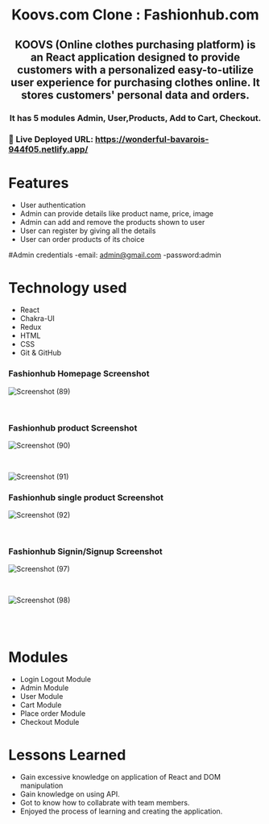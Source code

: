 <h1 align="center">Koovs.com Clone : Fashionhub.com</h1>

<h2 align="center"> KOOVS (Online clothes purchasing platform) is an React application designed to provide customers with a personalized easy-to-utilize user experience for purchasing clothes online. It stores customers' personal data and orders.</h2>

<h3 align="center"> It has 5 modules Admin, User,Products, Add to Cart, Checkout.</h3>

### 🔗 Live Deployed URL: https://wonderful-bavarois-944f05.netlify.app/

# Features

- User authentication
- Admin can provide details like product name, price, image
- Admin can add and remove the products shown to user
- User can register by giving all the details
- User can order products of its choice

#Admin credentials
-email: admin@gmail.com
-password:admin

# Technology used 
- React
- Chakra-UI
- Redux
- HTML
- CSS
- Git & GitHub

<h3>Fashionhub Homepage Screenshot</h3>

![Screenshot (89)](https://user-images.githubusercontent.com/107989752/231111577-fac338bf-7ccd-4fc3-a748-68dacb50079a.png)

<br />
<h3>Fashionhub product Screenshot</h3>

![Screenshot (90)](https://user-images.githubusercontent.com/107989752/231112198-56fd9d37-1f35-4313-82ec-8bf647416f78.png)

<br/>

![Screenshot (91)](https://user-images.githubusercontent.com/107989752/231112259-6aec8c7c-4534-4bf5-800e-f16f6dada2c2.png)
<br />

<h3>Fashionhub single product Screenshot</h3>

![Screenshot (92)](https://user-images.githubusercontent.com/107989752/231112992-8c2539dd-f37d-472e-97e9-6656b866ba57.png)


<br/>

<h3>Fashionhub Signin/Signup Screenshot</h3>

![Screenshot (97)](https://user-images.githubusercontent.com/107989752/231112482-bb715d29-b823-4074-bfc4-506f629e3606.png)

<br/>

![Screenshot (98)](https://user-images.githubusercontent.com/107989752/231112528-f0115d9a-4fe8-46c5-89b2-805ee048e793.png)

<br />




<br />





# Modules

- Login Logout Module
- Admin Module
- User Module
- Cart Module
- Place order Module
- Checkout Module

# Lessons Learned

- Gain excessive knowledge on application of React and DOM manipulation
- Gain knowledge on using API.
- Got to know how to collabrate with team members.
- Enjoyed the process of learning and creating the application.


